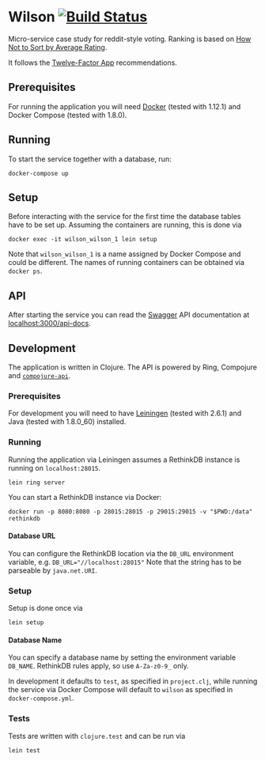 # Wilson [![Build Status](https://travis-ci.com/qwtel/wilson.svg?branch=master)](https://travis-ci.com/qwtel/wilson)
Micro-service case study for reddit-style voting.
Ranking is based on [How Not to Sort by Average Rating][not-average].

It follows the [Twelve-Factor App][12-factor-app] recommendations.

## Prerequisites
For running the application you will need [Docker] (tested with 1.12.1) and Docker Compose (tested with 1.8.0).

## Running
To start the service together with a database, run:

    docker-compose up

## Setup
Before interacting with the service for the first time the database tables have to be set up.
Assuming the containers are running, this is done via

    docker exec -it wilson_wilson_1 lein setup

Note that `wilson_wilson_1` is a name assigned by Docker Compose and could be different. The names of running containers can be obtained via `docker ps`.

## API
After starting the service you can read the [Swagger] API documentation at [localhost:3000/api-docs](http://localhost:3000/api-docs).

## Development
The application is written in Clojure. The API is powered by Ring, Compojure and [`compojure-api`][compojure-api].

### Prerequisites
For development you will need to have [Leiningen] (tested with 2.6.1) and Java (tested with 1.8.0_60) installed.

### Running
Running the application via Leiningen assumes a RethinkDB instance is running on `localhost:28015`.

    lein ring server

You can start a RethinkDB instance via Docker:

    docker run -p 8080:8080 -p 28015:28015 -p 29015:29015 -v "$PWD:/data" rethinkdb

#### Database URL
You can configure the RethinkDB location via the `DB_URL` environment variable, e.g.
`DB_URL="//localhost:28015"`
Note that the string has to be parseable by `java.net.URI`.

### Setup
Setup is done once via

    lein setup

#### Database Name
You can specify a database name by setting the environment variable `DB_NAME`.
RethinkDB rules apply, so use `A-Za-z0-9_` only.

In development it defaults to `test`, as specified in `project.clj`, while running the service via Docker Compose will default to `wilson` as specified in `docker-compose.yml`.

### Tests
Tests are written with `clojure.test` and can be run via

    lein test

[not-average]: http://www.evanmiller.org/how-not-to-sort-by-average-rating.html
[12-factor-app]: https://12factor.net/
[leiningen]: https://github.com/technomancy/leiningen
[docker]: https://www.docker.com/
[swagger]: http://swagger.io/
[compojure-api]: https://github.com/metosin/compojure-api
